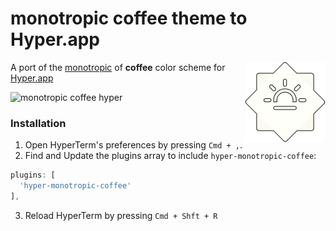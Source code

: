 # monotropic coffee theme to Hyper.app

<a href="https://github.com/avelino/monotropic-theme-vscode"><img align="right" src="https://github.com/avelino/monotropic-theme-vscode/raw/main/assets/monotropic.png" alt="monotropic" title="monotropic" /></a>

A port of the [monotropic](https://github.com/avelino/monotropic-theme-vscode) of **coffee** color scheme for [Hyper.app](https://hyper.is/)

![monotropic coffee hyper](./imgs/monotropic-coffee-hyper.png)

### Installation

1. Open HyperTerm's preferences by pressing `Cmd + ,`.
2. Find and Update the plugins array to include `hyper-monotropic-coffee`:

  ```js
  plugins: [  
    'hyper-monotropic-coffee'
  ],
  ```

3. Reload HyperTerm by pressing `Cmd + Shft + R`
